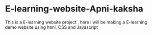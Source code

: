 # E-learning-website-Apni-kaksha
This is a E-learning website project , here i will  be making a E-learning demo website using html, CSS and Javascript 
